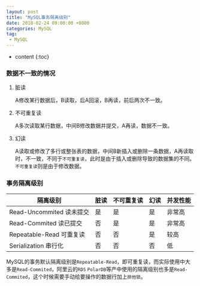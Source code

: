 ```yaml
---
layout: post
title: "MySQL事务隔离级别"
date: 2018-02-24 09:00:00 +0800 
categories: MySQL
tag:
 - MySQL
---
```

* content
{:toc}

### 数据不一致的情况

1. 脏读

    A修改某行数据后，B读取，后A回滚，B再读，前后两次不一致。

2. 不可重复读

    A多次读取某行数据，中间B修改数据并提交，A再读，数据不一致。

3. 幻读

    A读取或修改了多行或整张表的数据，中间B新插入或删除一条数据，A再读取时，不一致，不同于`不可重复读`，此时是由于插入或删除导致的数据集的不同。`不可重复读`则是由于修改数据。

<!-- more -->

### 事务隔离级别

|隔离级别|脏读|不可重复读|幻读|并发性能|
|--|--|--|--|--|
|Read-Uncommited 读未提交|是|是|是|非常高|
|Read-Commited 读已提交|否|是|是|非常高|
|Repeatable-Read 可重复读|否|否|是|较高|
|Serialization 串行化|否|否|否|低|

MySQL的事务默认隔离级别是`Repeatable-Read`，即可重复读，而实际使用中大多是`Read-Commited`，阿里云的`RDS` `PolarDB`等产中使用的隔离级别也多是`Read-Commited`，这个时候需要手动给要操作的数据行加上`排他锁`。



